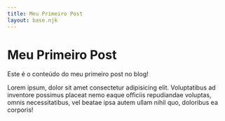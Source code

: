```yaml
---
title: Meu Primeiro Post
layout: base.njk
---
```


# Meu Primeiro Post

Este é o conteúdo do meu primeiro post no blog!


Lorem ipsum, dolor sit amet consectetur adipisicing elit. Voluptatibus ad inventore possimus placeat nemo eaque officiis repudiandae voluptas, omnis necessitatibus, vel beatae ipsa autem ullam nihil quo, doloribus ea corporis!